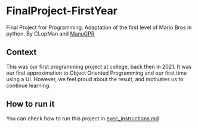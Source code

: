 # FinalProject-FirstYear
Final Project fror Programming. Adaptation of the first level of Mario Bros in python. By CLopMan and [ManuGPR](https://github.com/ManuGPR)

## Context
This was our first programming project at college, back then in 2021. It was our first approximation to Object Oriented Programming and our first time using a UI. However, we feel proud about the result, and motivates us to continue learning. 

## How to run it
You can check how to run this project in [exec_instructions.md](https://github.com/CLopMan/FinalProject-FirstYear/blob/main/exec_instructions.md)
